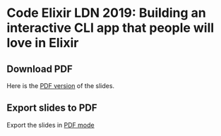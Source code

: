 # Code Elixir LDN 2019: Building an interactive CLI app that people will love in Elixir

## Download PDF

Here is the [PDF version](slides.pdf) of the slides.

## Export slides to PDF

Export the slides in [PDF mode](index.html?print-pdf)

